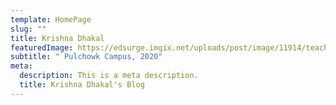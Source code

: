 ```yaml
---
template: HomePage
slug: ""
title: Krishna Dhakal
featuredImage: https://edsurge.imgix.net/uploads/post/image/11914/teaching-1552092162.jpg
subtitle: " Pulchowk Campus, 2020"
meta:
  description: This is a meta description.
  title: Krishna Dhakal's Blog
---
```


<!-- ### Projects

- *Human Detection,Tracking and Reidentification*, Major Project at Pulchowk Campus 2020
- *Traffic Data Visualization and Collection System* with Javascript,PHP,HTML5 Minor Project at Pulchowk Campus 2019


### Skills

- Javascript with ReactJS, NodeJS 
- Database as MongoDB, MySQL
- AWS,GCP,Kubernetes 


### Socials

- [Github](https://github.com/chauchausoup/)
- [Linkedin](https://www.linkedin.com/in/krishna-dhakal-60400a169/)
- <chauchausoup@outlook.com>
- [Instagram](https://www.instagram.com/chauchausoup/)
- [Upwork](https://www.upwork.com/freelancers/~0158ace3e5c4e72b07)
- [Fiverr](https://www.fiverr.com/chauchausoup)
- [HackerRank](https://www.hackerrank.com/7krishna7dhakal7)
- [Dev.to](https://dev.to/chauchausoup)

 -->